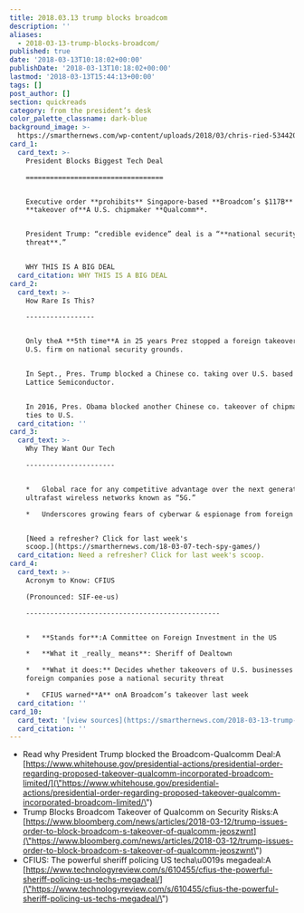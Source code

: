 ```yaml
---
title: 2018.03.13 trump blocks broadcom
description: ''
aliases:
  - 2018-03-13-trump-blocks-broadcom/
published: true
date: '2018-03-13T10:18:02+00:00'
publishDate: '2018-03-13T10:18:02+00:00'
lastmod: '2018-03-13T15:44:13+00:00'
tags: []
post_author: []
section: quickreads
category: from the president’s desk
color_palette_classname: dark-blue
background_image: >-
  https://smarthernews.com/wp-content/uploads/2018/03/chris-ried-534420-unsplash-scaled.jpg
card_1:
  card_text: >-
    President Blocks Biggest Tech Deal

    ==================================


    Executive order **prohibits** Singapore-based **Broadcom’s $117B**
    **takeover of**A U.S. chipmaker **Qualcomm**.


    President Trump: “credible evidence” deal is a “**national security
    threat**.”


    WHY THIS IS A BIG DEAL
  card_citation: WHY THIS IS A BIG DEAL
card_2:
  card_text: >-
    How Rare Is This?

    -----------------


    Only theA **5th time**A in 25 years Prez stopped a foreign takeover of a
    U.S. firm on national security grounds.


    In Sept., Pres. Trump blocked a Chinese co. taking over U.S. based chipmaker
    Lattice Semiconductor.


    In 2016, Pres. Obama blocked another Chinese co. takeover of chipmaker with
    ties to U.S.
  card_citation: ''
card_3:
  card_text: >-
    Why They Want Our Tech

    ----------------------


    *   Global race for any competitive advantage over the next generation of
    ultrafast wireless networks known as “5G.”

    *   Underscores growing fears of cyberwar & espionage from foreign powers.


    [Need a refresher? Click for last week's
    scoop.](https://smarthernews.com/18-03-07-tech-spy-games/)
  card_citation: Need a refresher? Click for last week's scoop.
card_4:
  card_text: >-
    Acronym to Know: CFIUS  

    (Pronounced: SIF-ee-us)

    ------------------------------------------------


    *   **Stands for**:A Committee on Foreign Investment in the US

    *   **What it _really_ means**: Sheriff of Dealtown

    *   **What it does:** Decides whether takeovers of U.S. businesses by
    foreign companies pose a national security threat

    *   CFIUS warned**A** onA Broadcom’s takeover last week
  card_citation: ''
card_10:
  card_text: '[view sources](https://smarthernews.com/2018-03-13-trump-blocks-broadcom/)'
  card_citation: ''
---
```

*   Read why President Trump blocked the Broadcom-Qualcomm Deal:A [https://www.whitehouse.gov/presidential-actions/presidential-order-regarding-proposed-takeover-qualcomm-incorporated-broadcom-limited/](\"https://www.whitehouse.gov/presidential-actions/presidential-order-regarding-proposed-takeover-qualcomm-incorporated-broadcom-limited/\")
*   Trump Blocks Broadcom Takeover of Qualcomm on Security Risks:A [https://www.bloomberg.com/news/articles/2018-03-12/trump-issues-order-to-block-broadcom-s-takeover-of-qualcomm-jeoszwnt](\"https://www.bloomberg.com/news/articles/2018-03-12/trump-issues-order-to-block-broadcom-s-takeover-of-qualcomm-jeoszwnt\")
*   CFIUS: The powerful sheriff policing US techa\\u0019s megadeal:A [https://www.technologyreview.com/s/610455/cfius-the-powerful-sheriff-policing-us-techs-megadeal/](\"https://www.technologyreview.com/s/610455/cfius-the-powerful-sheriff-policing-us-techs-megadeal/\")